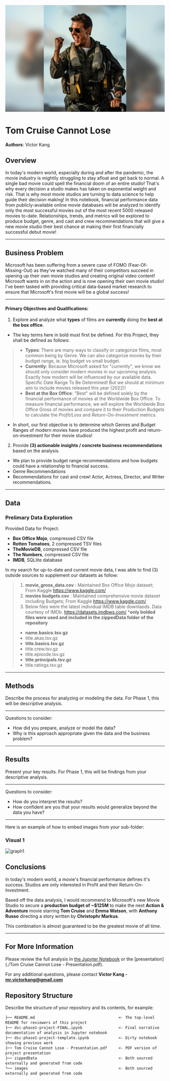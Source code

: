 ![graph1](./images/Tom-Cruise.jpeg)

# Tom Cruise Cannot Lose

**Authors**: Victor Kang

## Overview

In today's modern world, especially during and after the pandemic, the movie industry is mightily struggling to stay afloat and get back to normal. A single bad movie could spell the financial doom of an entire studio! That's why every decision a studio makes has taken on exponential weight and risk. That is why most movie studios are turning to data science to help guide their decision making! In this notebook, financial performance data from publicly-available online movie databases will be analyzed to identify only the most successful movies out of the most recent 5000 released movies to-date. Relationships, trends, and metrics will be explored to produce budget, genre, and cast and crew recommendations that will give a new movie studio their best chance at making their first financially successful debut movie!

***
## Business Problem

Microsoft has been suffering from a severe case of FOMO (Fear-Of-Missing-Out) as they've watched many of their competitors succeed in opening up their own movie studios and creating original video content! Microsoft wants in on the action and is now opening their own movie studio! I've been tasked with providing critical data-based market research to ensure that Microsoft's first movie will be a global success!

***
#### Primary Objectives and Qualifications:
1. Explore and analyze what **types** of films are **currently** doing the **best at the box office**.
* The key terms here in bold must first be defined. For this Project, they shall be defined as follows:
>* **Types**: There are many ways to classify or categorize films, most common being by Genre. We can also categorize movies by their budget range, ie. big budget vs small budget.
>* **Currently**: Because Microsoft asked for "currently", we know we should only consider modern movies in our upcoming analysis. Exactly how modern will be influenced by our available data. Specific Date Range To Be Determined! But we should at minimum aim to include movies released this year (2022)!
>* **Best at the Box Office**: "Best" will be defined solely by the financial performance of movies at the Worldwide Box Office. To measure financial performance, we will explore the Worldwide Box Office Gross of movies and compare it to their Production Budgets to calculate the *Profit/Loss* and *Return-On-Investment* metrics.  

* In short, our first objective is to determine which Genres and Budget Ranges of modern movies have produced the highest profit and return-on-investment for their movie studios! 

2. Provide **(3) actionable insights / concrete business recommendations** based on the analysis. 
* We plan to provide budget range recommendations and how budgets could have a relationship to financial success.
* Genre Recommendations
* Recommendations for cast and crew! Actor, Actress, Director, and Writer recommendations.
***

## Data

### Prelimary Data Exploration

Provided Data for Project:
* **Box Office Mojo**, compressed CSV file
* **Rotten Tomatoes**, 2 compressed TSV files
* **TheMovieDB**, compressed CSV file
* **The Numbers**, compressed CSV file
* **IMDB**, SQLlite database

In my search for up-to-date and current movie data, I was able to find (3) outside sources to supplement our datasets as follow:
> 1. **movie_gross_data.csv** : Maintained Box Office Mojo dataset; From Kaggle https://www.kaggle.com/
> 2. **movies budgets.csv** : Maintained comprehensive movie dataset including Budgets; From Kaggle https://www.kaggle.com/
> 3. Below files were the latest individual IMDB table downlaods. Data courtesy of IMDb. https://datasets.imdbws.com/
***only bolded files were used and included in the zippedData folder of the repository**
>* **name.basics.tsv.gz**
>* title.akas.tsv.gz
>* **title.basics.tsv.gz**
>* title.crew.tsv.gz
>* title.episode.tsv.gz
>* **title.principals.tsv.gz**
>* title.ratings.tsv.gz
***

## Methods

Describe the process for analyzing or modeling the data. For Phase 1, this will be descriptive analysis.

***
Questions to consider:
* How did you prepare, analyze or model the data?
* Why is this approach appropriate given the data and the business problem?
***

## Results

Present your key results. For Phase 1, this will be findings from your descriptive analysis.

***
Questions to consider:
* How do you interpret the results?
* How confident are you that your results would generalize beyond the data you have?
***

Here is an example of how to embed images from your sub-folder:

### Visual 1
![graph1](./images/viz1.png)

## Conclusions

In today's modern world, a movie's financial performance defines it's success. Studios are only interested in Profit and their Return-On-Investment. 

Based off the data analysis, I would recommend to Microsoft's new Movie Studio to secure a **production budget of ~$125M** to make the next **Action & Adventure** movie starring **Tom Cruise** and **Emma Watson**, with **Anthony Russo** directing a story written by **Christophr Markus**.

This combination is almost guaranteed to be the greatest movie of all time.
***

## For More Information

Please review the full analysis in [the Jupyter Notebook](./dsc-phase1-project-FINAL.ipynb) or the [presentation](./Tom Cruise Cannot Lose - Presentation.pdf).

For any additional questions, please contact **Victor Kang - mr.victorkang@gmail.com**

## Repository Structure

Describe the structure of your repository and its contents, for example:

```
├── README.md                                     <- The top-level README for reviewers of this project
├── dsc-phase1-project-FINAL.ipynb                <- Final narrative documentation of analysis in Jupyter notebook
├── dsc-phase1-project-template.ipynb             <- Dirty notebook showing previous work
├── Tom Cruise Cannot Lose - Presentation.pdf     <- PDF version of project presentation
├── zippedData                                    <- Both sourced externally and generated from code
└── images                                        <- Both sourced externally and generated from code
```
